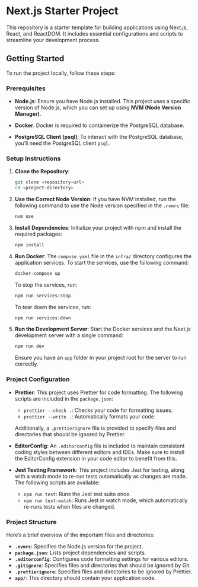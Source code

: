 # Next.js Starter Project

This repository is a starter template for building applications using Next.js, React, and ReactDOM. It includes essential configurations and scripts to streamline your development process.

## Getting Started

To run the project locally, follow these steps:

### Prerequisites

-   **Node.js**: Ensure you have Node.js installed. This project uses a specific version of Node.js, which you can set up using **NVM (Node Version Manager)**.

-   **Docker**: Docker is required to containerize the PostgreSQL database.

-   **PostgreSQL Client (psql)**: To interact with the PostgreSQL database, you’ll need the PostgreSQL client `psql`.

### Setup Instructions

1. **Clone the Repository**:

    ```bash
    git clone <repository-url>
    cd <project-directory>
    ```

2. **Use the Correct Node Version**:
   If you have NVM installed, run the following command to use the Node version specified in the `.nvmrc` file:

    ```bash
    nvm use
    ```

3. **Install Dependencies**:
   Initialize your project with npm and install the required packages:

    ```bash
    npm install
    ```

4. **Run Docker**:
   The `compose.yaml` file in the `infra/` directory configures the application services. To start the services, use the following command:

    ```bash
    docker-compose up
    ```

    To stop the services, run:

    ```bash
    npm run services:stop
    ```

    To tear down the services, run:

    ```bash
    npm run services:down
    ```

5. **Run the Development Server**:
   Start the Docker services and the Next.js development server with a single command:

    ```bash
    npm run dev
    ```

    Ensure you have an `app` folder in your project root for the server to run correctly.

### Project Configuration

-   **Prettier**: This project uses Prettier for code formatting. The following scripts are included in the `package.json`:

    -   `prettier --check .`: Checks your code for formatting issues.
    -   `prettier --write .`: Automatically formats your code.

    Additionally, a `.prettierignore` file is provided to specify files and directories that should be ignored by Prettier.

-   **EditorConfig**: An `.editorconfig` file is included to maintain consistent coding styles between different editors and IDEs. Make sure to install the EditorConfig extension in your code editor to benefit from this.

-   **Jest Testing Framework**: This project includes Jest for testing, along with a watch mode to re-run tests automatically as changes are made. The following scripts are available:

    -   `npm run test`: Runs the Jest test suite once.
    -   `npm run test:watch`: Runs Jest in watch mode, which automatically re-runs tests when files are changed.

### Project Structure

Here’s a brief overview of the important files and directories:

-   **`.nvmrc`**: Specifies the Node.js version for the project.
-   **`package.json`**: Lists project dependencies and scripts.
-   **`.editorconfig`**: Configures code formatting settings for various editors.
-   **`.gitignore`**: Specifies files and directories that should be ignored by Git.
-   **`.prettierignore`**: Specifies files and directories to be ignored by Prettier.
-   **`app/`**: This directory should contain your application code.
